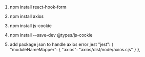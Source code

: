 1. npm install react-hook-form
2. npm install axios
3. npm install js-cookie
4. npm install --save-dev @types/js-cookie

5. add package json to handle axios error jest
  "jest": {
    "moduleNameMapper": {
      "axios": "axios/dist/node/axios.cjs"
    }
  },